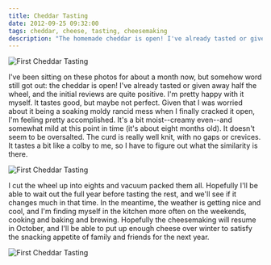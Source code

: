 ```yaml
---
title: Cheddar Tasting
date: 2012-09-25 09:32:00
tags: cheddar, cheese, tasting, cheesemaking
description: "The homemade cheddar is open! I've already tasted or given away half the wheel, and the initial reviews are quite positive."
---
```



![First Cheddar Tasting](/7819999662.jpg)

I've been sitting on these photos for about a month now, but somehow word still got out: the cheddar is open! I've already tasted or given away half the wheel, and the initial reviews are quite positive. I'm pretty happy with it myself. It tastes good, but maybe not perfect. Given that I was worried about it being a soaking moldy rancid mess when I finally cracked it open, I'm feeling pretty accomplished. It's a bit moist--creamy even--and somewhat mild at this point in time (it's about eight months old). It doesn't seem to be oversalted. The curd is really well knit, with no gaps or crevices. It tastes a bit like a colby to me, so I have to figure out what the similarity is there.

![First Cheddar Tasting](/7819974674.jpg)

I cut the wheel up into eights and vacuum packed them all. Hopefully I'll be able to wait out the full year before tasting the rest, and we'll see if it changes much in that time. In the meantime, the weather is getting nice and cool, and I'm finding myself in the kitchen more often on the weekends, cooking and baking and brewing. Hopefully the cheesemaking will resume in October, and I'll be able to put up enough cheese over winter to satisfy the snacking appetite of family and friends for the next year.

![First Cheddar Tasting](/7820045254.jpg)

